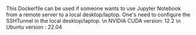 This Dockerfile can be used if someone wants to use Jupyter Notebook from a remote server to a local desktop/laptop. 
One's need to configure the SSHTunnel in the local desktop/laptop.
\n NVIDIA CUDA version: 12.2
\n Ubuntu version     : 22.04
